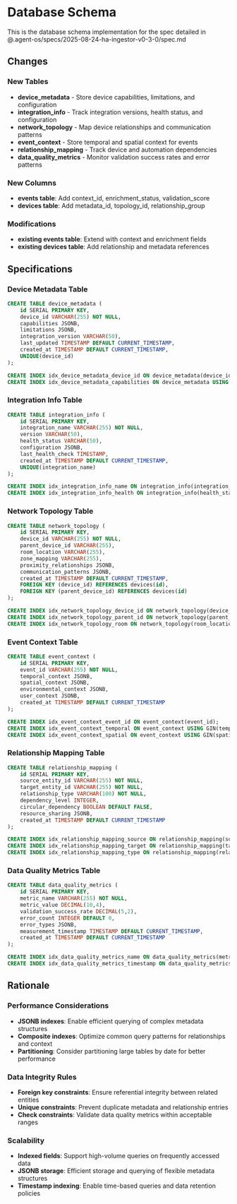 # Database Schema

This is the database schema implementation for the spec detailed in @.agent-os/specs/2025-08-24-ha-ingestor-v0-3-0/spec.md

## Changes

### New Tables
- **device_metadata** - Store device capabilities, limitations, and configuration
- **integration_info** - Track integration versions, health status, and configuration
- **network_topology** - Map device relationships and communication patterns
- **event_context** - Store temporal and spatial context for events
- **relationship_mapping** - Track device and automation dependencies
- **data_quality_metrics** - Monitor validation success rates and error patterns

### New Columns
- **events table**: Add context_id, enrichment_status, validation_score
- **devices table**: Add metadata_id, topology_id, relationship_group

### Modifications
- **existing events table**: Extend with context and enrichment fields
- **existing devices table**: Add relationship and metadata references

## Specifications

### Device Metadata Table
```sql
CREATE TABLE device_metadata (
    id SERIAL PRIMARY KEY,
    device_id VARCHAR(255) NOT NULL,
    capabilities JSONB,
    limitations JSONB,
    integration_version VARCHAR(50),
    last_updated TIMESTAMP DEFAULT CURRENT_TIMESTAMP,
    created_at TIMESTAMP DEFAULT CURRENT_TIMESTAMP,
    UNIQUE(device_id)
);

CREATE INDEX idx_device_metadata_device_id ON device_metadata(device_id);
CREATE INDEX idx_device_metadata_capabilities ON device_metadata USING GIN(capabilities);
```

### Integration Info Table
```sql
CREATE TABLE integration_info (
    id SERIAL PRIMARY KEY,
    integration_name VARCHAR(255) NOT NULL,
    version VARCHAR(50),
    health_status VARCHAR(50),
    configuration JSONB,
    last_health_check TIMESTAMP,
    created_at TIMESTAMP DEFAULT CURRENT_TIMESTAMP,
    UNIQUE(integration_name)
);

CREATE INDEX idx_integration_info_name ON integration_info(integration_name);
CREATE INDEX idx_integration_info_health ON integration_info(health_status);
```

### Network Topology Table
```sql
CREATE TABLE network_topology (
    id SERIAL PRIMARY KEY,
    device_id VARCHAR(255) NOT NULL,
    parent_device_id VARCHAR(255),
    room_location VARCHAR(255),
    zone_mapping VARCHAR(255),
    proximity_relationships JSONB,
    communication_patterns JSONB,
    created_at TIMESTAMP DEFAULT CURRENT_TIMESTAMP,
    FOREIGN KEY (device_id) REFERENCES devices(id),
    FOREIGN KEY (parent_device_id) REFERENCES devices(id)
);

CREATE INDEX idx_network_topology_device_id ON network_topology(device_id);
CREATE INDEX idx_network_topology_parent_id ON network_topology(parent_device_id);
CREATE INDEX idx_network_topology_room ON network_topology(room_location);
```

### Event Context Table
```sql
CREATE TABLE event_context (
    id SERIAL PRIMARY KEY,
    event_id VARCHAR(255) NOT NULL,
    temporal_context JSONB,
    spatial_context JSONB,
    environmental_context JSONB,
    user_context JSONB,
    created_at TIMESTAMP DEFAULT CURRENT_TIMESTAMP
);

CREATE INDEX idx_event_context_event_id ON event_context(event_id);
CREATE INDEX idx_event_context_temporal ON event_context USING GIN(temporal_context);
CREATE INDEX idx_event_context_spatial ON event_context USING GIN(spatial_context);
```

### Relationship Mapping Table
```sql
CREATE TABLE relationship_mapping (
    id SERIAL PRIMARY KEY,
    source_entity_id VARCHAR(255) NOT NULL,
    target_entity_id VARCHAR(255) NOT NULL,
    relationship_type VARCHAR(100) NOT NULL,
    dependency_level INTEGER,
    circular_dependency BOOLEAN DEFAULT FALSE,
    resource_sharing JSONB,
    created_at TIMESTAMP DEFAULT CURRENT_TIMESTAMP
);

CREATE INDEX idx_relationship_mapping_source ON relationship_mapping(source_entity_id);
CREATE INDEX idx_relationship_mapping_target ON relationship_mapping(target_entity_id);
CREATE INDEX idx_relationship_mapping_type ON relationship_mapping(relationship_type);
```

### Data Quality Metrics Table
```sql
CREATE TABLE data_quality_metrics (
    id SERIAL PRIMARY KEY,
    metric_name VARCHAR(255) NOT NULL,
    metric_value DECIMAL(10,4),
    validation_success_rate DECIMAL(5,2),
    error_count INTEGER DEFAULT 0,
    error_types JSONB,
    measurement_timestamp TIMESTAMP DEFAULT CURRENT_TIMESTAMP,
    created_at TIMESTAMP DEFAULT CURRENT_TIMESTAMP
);

CREATE INDEX idx_data_quality_metrics_name ON data_quality_metrics(metric_name);
CREATE INDEX idx_data_quality_metrics_timestamp ON data_quality_metrics(measurement_timestamp);
```

## Rationale

### Performance Considerations
- **JSONB indexes**: Enable efficient querying of complex metadata structures
- **Composite indexes**: Optimize common query patterns for relationships and context
- **Partitioning**: Consider partitioning large tables by date for better performance

### Data Integrity Rules
- **Foreign key constraints**: Ensure referential integrity between related entities
- **Unique constraints**: Prevent duplicate metadata and relationship entries
- **Check constraints**: Validate data quality metrics within acceptable ranges

### Scalability
- **Indexed fields**: Support high-volume queries on frequently accessed data
- **JSONB storage**: Efficient storage and querying of flexible metadata structures
- **Timestamp indexing**: Enable time-based queries and data retention policies
